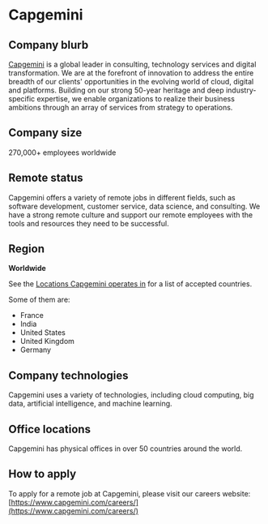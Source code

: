 # Capgemini

## Company blurb

[Capgemini](https://www.capgemini.com/us-en/) is a global leader in consulting, technology services and digital transformation. We are at the forefront of innovation to address the entire breadth of our clients' opportunities in the evolving world of cloud, digital and platforms. Building on our strong 50-year heritage and deep industry-specific expertise, we enable organizations to realize their business ambitions through an array of services from strategy to operations.

## Company size

270,000+ employees worldwide

## Remote status

Capgemini offers a variety of remote jobs in different fields, such as software development, customer service, data science, and consulting. We have a strong remote culture and support our remote employees with the tools and resources they need to be successful.

## Region

**Worldwide**

See the [Locations Capgemini operates in](https://unstats.un.org/unsd/methodology/m49/) for a list of accepted countries.

Some of them are:

* France
* India
* United States
* United Kingdom
* Germany

## Company technologies

Capgemini uses a variety of technologies, including cloud computing, big data, artificial intelligence, and machine learning.

## Office locations

Capgemini has physical offices in over 50 countries around the world.

## How to apply

To apply for a remote job at Capgemini, please visit our careers website: [https://www.capgemini.com/careers/](https://www.capgemini.com/careers/)
